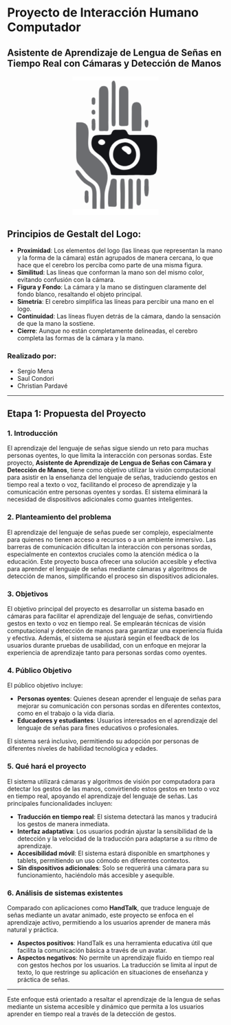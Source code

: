 # Proyecto de Interacción Humano Computador
## Asistente de Aprendizaje de Lengua de Señas en Tiempo Real con Cámaras y Detección de Manos

<p align="center">
  <img src="img/img_logo.png" alt="Logo del Proyecto" width="200">
</p>

## Principios de Gestalt del Logo:

- **Proximidad**: Los elementos del logo (las líneas que representan la mano y la forma de la cámara) están agrupados de manera cercana, lo que hace que el cerebro los perciba como parte de una misma figura.
- **Similitud**: Las líneas que conforman la mano son del mismo color, evitando confusión con la cámara.
- **Figura y Fondo**: La cámara y la mano se distinguen claramente del fondo blanco, resaltando el objeto principal.
- **Simetría**: El cerebro simplifica las líneas para percibir una mano en el logo.
- **Continuidad**: Las líneas fluyen detrás de la cámara, dando la sensación de que la mano la sostiene.
- **Cierre**: Aunque no están completamente delineadas, el cerebro completa las formas de la cámara y la mano.

### Realizado por:
- Sergio Mena
- Saul Condori
- Christian Pardavé

---

## Etapa 1: Propuesta del Proyecto

### 1. Introducción
El aprendizaje del lenguaje de señas sigue siendo un reto para muchas personas oyentes, lo que limita la interacción con personas sordas. Este proyecto, **Asistente de Aprendizaje de Lengua de Señas con Cámara y Detección de Manos**, tiene como objetivo utilizar la visión computacional para asistir en la enseñanza del lenguaje de señas, traduciendo gestos en tiempo real a texto o voz, facilitando el proceso de aprendizaje y la comunicación entre personas oyentes y sordas. El sistema eliminará la necesidad de dispositivos adicionales como guantes inteligentes.

### 2. Planteamiento del problema
El aprendizaje del lenguaje de señas puede ser complejo, especialmente para quienes no tienen acceso a recursos o a un ambiente inmersivo. Las barreras de comunicación dificultan la interacción con personas sordas, especialmente en contextos cruciales como la atención médica o la educación. Este proyecto busca ofrecer una solución accesible y efectiva para aprender el lenguaje de señas mediante cámaras y algoritmos de detección de manos, simplificando el proceso sin dispositivos adicionales.

### 3. Objetivos
El objetivo principal del proyecto es desarrollar un sistema basado en cámaras para facilitar el aprendizaje del lenguaje de señas, convirtiendo gestos en texto o voz en tiempo real. Se emplearán técnicas de visión computacional y detección de manos para garantizar una experiencia fluida y efectiva. Además, el sistema se ajustará según el feedback de los usuarios durante pruebas de usabilidad, con un enfoque en mejorar la experiencia de aprendizaje tanto para personas sordas como oyentes.

### 4. Público Objetivo
El público objetivo incluye:

- **Personas oyentes**: Quienes desean aprender el lenguaje de señas para mejorar su comunicación con personas sordas en diferentes contextos, como en el trabajo o la vida diaria.
- **Educadores y estudiantes**: Usuarios interesados en el aprendizaje del lenguaje de señas para fines educativos o profesionales.

El sistema será inclusivo, permitiendo su adopción por personas de diferentes niveles de habilidad tecnológica y edades.

### 5. Qué hará el proyecto
El sistema utilizará cámaras y algoritmos de visión por computadora para detectar los gestos de las manos, convirtiendo estos gestos en texto o voz en tiempo real, apoyando el aprendizaje del lenguaje de señas. Las principales funcionalidades incluyen:

- **Traducción en tiempo real**: El sistema detectará las manos y traducirá los gestos de manera inmediata.
- **Interfaz adaptativa**: Los usuarios podrán ajustar la sensibilidad de la detección y la velocidad de la traducción para adaptarse a su ritmo de aprendizaje.
- **Accesibilidad móvil**: El sistema estará disponible en smartphones y tablets, permitiendo un uso cómodo en diferentes contextos.
- **Sin dispositivos adicionales**: Solo se requerirá una cámara para su funcionamiento, haciéndolo más accesible y asequible.

### 6. Análisis de sistemas existentes
Comparado con aplicaciones como **HandTalk**, que traduce lenguaje de señas mediante un avatar animado, este proyecto se enfoca en el aprendizaje activo, permitiendo a los usuarios aprender de manera más natural y práctica.

- **Aspectos positivos**: HandTalk es una herramienta educativa útil que facilita la comunicación básica a través de un avatar.
- **Aspectos negativos**: No permite un aprendizaje fluido en tiempo real con gestos hechos por los usuarios. La traducción se limita al input de texto, lo que restringe su aplicación en situaciones de enseñanza y práctica de señas.

---

Este enfoque está orientado a resaltar el aprendizaje de la lengua de señas mediante un sistema accesible y dinámico que permita a los usuarios aprender en tiempo real a través de la detección de gestos.

